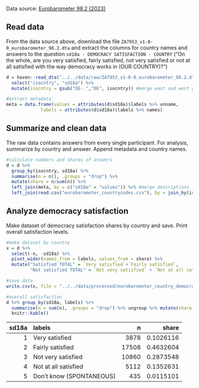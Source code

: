 Data source: [Eurobarometer 98.2
(2023)](https://search.gesis.org/research_data/ZA7953)

## Read data

From the data source above, download the file
`ZA7953_v1-0-0_eurobarometer_98.2.dta` and extract the columns for
country names and answers to the question
`sd18a - DEMOCRACY SATISFACTION - COUNTRY` (“On the whole, are you very
satisfied, fairly satisfied, not very satisfied or not at all satisfied
with the way democracy works in (OUR COUNTRY)?”)

``` r
d = haven::read_dta("../../data/raw/ZA7953_v1-0-0_eurobarometer_98.2.dta") %>% 
  select("isocntry", "sd18a") %>%
  mutate(isocntry = gsub("DE-.","DE", isocntry)) #merge east and west germany

#extract metadata
meta = data.frame(values = attributes(d$sd18a)$labels %>% unname,
             labels = attributes(d$sd18a)$labels %>% names)
```

## Summarize and clean data

The raw data contains answers from every single participant. For
analysis, summarize by country and answer. Append metadata and country
names.

``` r
#calculate numbers and shares of answers
d = d %>%
  group_by(isocntry, sd18a) %>%
  summarise(n = n(), .groups = "drop") %>% 
  mutate(share = n/sum(n)) %>% 
  left_join(meta, by = c("sd18a" = "values")) %>% #merge descriptions
  left_join(read.csv("eurobarometer_countrycodes.csv"), by = join_by(isocntry)) #merge country names
```

## Analyze democracy satisfaction

Make dataset of democracy satisfaction shares by country and save. Print
overall satisfaction levels.

``` r
#make dataset by country
x = d %>% 
  select(-n, -sd18a) %>% 
  pivot_wider(names_from = labels, values_from = share) %>%
  mutate("Satisfied TOTAL" = `Very satisfied`+`Fairly satisfied`,
         "Not satisfied TOTAL" = `Not very satisfied` + `Not at all satisfied`)

#save data
write.csv(x, file = "../../data/processed/eurobarometer_country_democracy_satisfaction.csv", row.names = F)

#overall satisfaction
d %>% group_by(sd18a, labels) %>% 
  summarise(n = sum(n), .groups = "drop") %>% ungroup %>% mutate(share = n / sum(n)) %>% 
  knitr::kable()
```

| sd18a | labels                   |     n |     share |
|------:|:-------------------------|------:|----------:|
|     1 | Very satisfied           |  3878 | 0.1026116 |
|     2 | Fairly satisfied         | 17508 | 0.4632604 |
|     3 | Not very satisfied       | 10860 | 0.2873548 |
|     4 | Not at all satisfied     |  5112 | 0.1352631 |
|     5 | Don’t know (SPONTANEOUS) |   435 | 0.0115101 |
